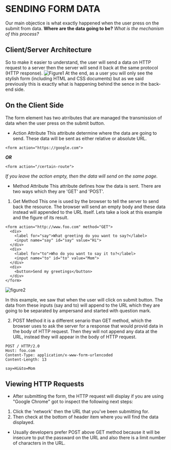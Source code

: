 # SENDING FORM DATA
Our main objectice is what exactly happened when the user press on the submit from data. **Where are the data going to be?** *What is the mechanism of this process?*

## Client/Server Architecture
So to make it easier to understand, the user will send a data on HTTP request to a server then the server will send it back at the same protocol (HTTP response).
![Figure1](https://developer.mozilla.org/files/4291/client-server.png)
At the end, as a user you will only see the stylish form (including HTML and CSS documents) but as we said previously this is exactly what is happening behind the sence in the back-end side.

## On the Client Side
The form element has two atrributes that are managed the transmission of data when the user press on the submit button.

- Action Attribute
This attribute determine where the data are going to send. These data will be sent as either relative or absolute URL.
```
<form action="https://google.com">
```
***OR***
```
<form action="/certain-route">
```
*If you leave the action empty, then the data will send on the same page.*

- Method Attribute
This attribute defines how the data is sent. There are two ways which they are 'GET' and 'POST'.
1. Get Method
This one is used by the browser to tell the server to send back the resource. The browser will send an empty body and these data instead will appended to the URL itself.
Lets take a look at this example and the figure of its result.
```
<form action="http://www.foo.com" method="GET">
  <div>
    <label for="say">What greeting do you want to say?</label>
    <input name="say" id="say" value="Hi">
  </div>
  <div>
    <label for="to">Who do you want to say it to?</label>
    <input name="to" id="to" value="Mom">
  </div>
  <div>
    <button>Send my greetings</button>
  </div>
</form>
```

![figure2](https://mdn.mozillademos.org/files/14685/url-parameters.png)

In this example, we saw that when the user will click on submit button. The data from these inputs (say and to) will append to the URL which they are going to be separated by ampersand and started with question mark.

2. POST Method
it is a different senario than GET method, which the browser uses to ask the server for a response that would provid data in the body of HTTP request. Then they will not append any data at the URL, instead they will appear in the body of HTTP request.
```
POST / HTTP/2.0
Host: foo.com
Content-Type: application/x-www-form-urlencoded
Content-Length: 13

say=Hi&to=Mom
```

## Viewing HTTP Requests
* After submitting the form, the HTTP request will display if you are using "Google Chrome" got to inspect the following next steps:
1. Click the 'network' then the URL that you've been submitting for.
2. Then check at the bottom of header item where you will find the data displayed.

* Usually developers prefer POST above GET method because it will be insecure to put the passward on the URL and also there is a limit number of characters in the URL.